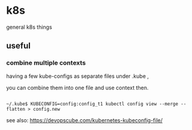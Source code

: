 # k8s
general k8s things


## useful


### combine multiple contexts

having a few kube-configs as separate files under .kube ,

you can combine them into one file and use context then.


```

~/.kube$ KUBECONFIG=config:config_t1 kubectl config view --merge --flatten > config.new

```

see also: https://devopscube.com/kubernetes-kubeconfig-file/




